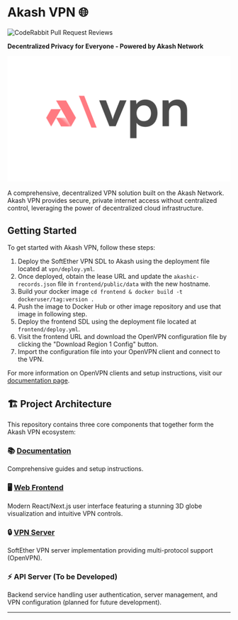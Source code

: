 # Akash VPN 🌐
![CodeRabbit Pull Request Reviews](https://img.shields.io/coderabbit/prs/github/Fluffy9/Akash-VPN?utm_source=oss&utm_medium=github&utm_campaign=Fluffy9%2FAkash-VPN&labelColor=171717&color=FF570A&link=https%3A%2F%2Fcoderabbit.ai&label=CodeRabbit+Reviews)

**Decentralized Privacy for Everyone - Powered by Akash Network**

![Akash VPN Logo](/design-system/avpn.png)

A comprehensive, decentralized VPN solution built on the Akash Network. Akash VPN provides secure, private internet access without centralized control, leveraging the power of decentralized cloud infrastructure.

## Getting Started

To get started with Akash VPN, follow these steps:

1. Deploy the SoftEther VPN SDL to Akash using the deployment file located at `vpn/deploy.yml`.
2. Once deployed, obtain the lease URL and update the `akashic-records.json` file in `frontend/public/data` with the new hostname.
3. Build your docker image ```cd frontend & docker build -t dockeruser/tag:version .```
4. Push the image to Docker Hub or other image repository and use that image in following step.
5. Deploy the frontend SDL using the deployment file located at `frontend/deploy.yml`.
6. Visit the frontend URL and download the OpenVPN configuration file by clicking the "Download Region 1 Config" button.
7. Import the configuration file into your OpenVPN client and connect to the VPN.

For more information on OpenVPN clients and setup instructions, visit our [documentation page](/frontend/src/app/docs/page.tsx).

## 🏗️ Project Architecture

This repository contains three core components that together form the Akash VPN ecosystem:

### 📚 [Documentation](/docs/)
Comprehensive guides and setup instructions.

### 🖥️ [Web Frontend](/frontend/)
Modern React/Next.js user interface featuring a stunning 3D globe visualization and intuitive VPN controls.

### 🔒 [VPN Server](/vpn/)
SoftEther VPN server implementation providing multi-protocol support (OpenVPN).

### ⚡ API Server (To be Developed)
Backend service handling user authentication, server management, and VPN configuration (planned for future development).

---
